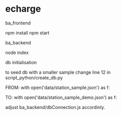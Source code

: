 # echarge

ba_frontend

npm install
npm start

ba_backend

node index

db initialisation 

to seed db with a smaller sample change line 12 in script_python/create_db.py


FROM: with open('data/station_sample.json') as f:


TO: with open('data/station_sample_demo.json') as f:

adjust ba_backend/dbConnection.js accordinly.
